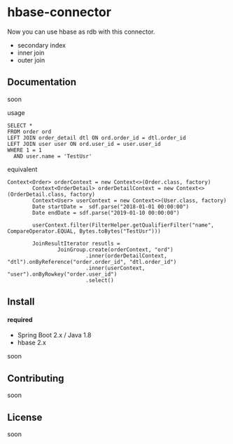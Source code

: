 # hbase-connector
Now you can use hbase as rdb with this connector.
- secondary index
- inner join
- outer join


## Documentation
soon

usage
```
SELECT * 
FROM order ord
LEFT JOIN order_detail dtl ON ord.order_id = dtl.order_id
LEFT JOIN user user ON ord.user_id = user.user_id
WHERE 1 = 1
  AND user.name = 'TestUsr'
```
equivalent
```
Context<Order> orderContext = new Context<>(Order.class, factory)
        Context<OrderDetail> orderDetailContext = new Context<>(OrderDetail.class, factory)
        Context<User> userContext = new Context<>(User.class, factory)
        Date startDate =  sdf.parse("2018-01-01 00:00:00")
        Date endDate = sdf.parse("2019-01-10 00:00:00")
        
        userContext.filter(FilterHelper.getQualifierFilter("name", CompareOperator.EQUAL, Bytes.toBytes("TestUsr")))
        
        JoinResultIterator resutls =
                JoinGroup.create(orderContext, "ord")
                         .inner(orderDetailContext, "dtl").onByReference("order.order_id", "dtl.order_id")
                         .inner(userContext, "user").onByRowkey("order.user_id")
                         .select()
```


## Install
#### required
- Spring Boot 2.x / Java 1.8
- hbase 2.x

soon

## Contributing
soon

## License
soon
